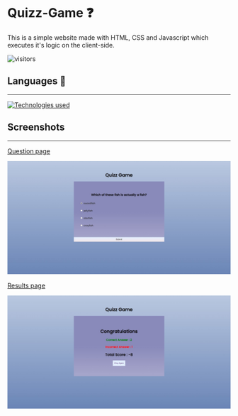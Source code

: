 # Quizz-Game ❓
This is a simple website made with HTML, CSS and Javascript which executes it's logic on the client-side.  

![visitors](https://visitor-badge.glitch.me/badge?page_id=Shubham185y.Quizz-Game&left_color=blue&right_color=red)   

## Languages  🧰
<hr>

[![Technologies used](https://skillicons.dev/icons?i=html,css,js)](https://skillicons.dev)  

## Screenshots
<hr>  

<p style="text-decoration: underline;">Question page</p>  

![screenshot 1](./screenshots/example1.jpeg)  
<p style="text-decoration: underline;">Results page</p>

![screenshot 2](./screenshots/example2.jpeg)
